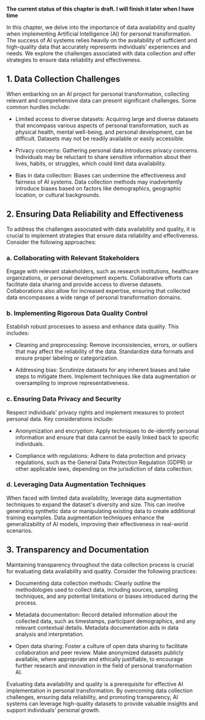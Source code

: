 **The current status of this chapter is draft. I will finish it later when I have time**

In this chapter, we delve into the importance of data availability and quality when implementing Artificial Intelligence (AI) for personal transformation. The success of AI systems relies heavily on the availability of sufficient and high-quality data that accurately represents individuals' experiences and needs. We explore the challenges associated with data collection and offer strategies to ensure data reliability and effectiveness.

**1. Data Collection Challenges**
---------------------------------

When embarking on an AI project for personal transformation, collecting relevant and comprehensive data can present significant challenges. Some common hurdles include:

* Limited access to diverse datasets: Acquiring large and diverse datasets that encompass various aspects of personal transformation, such as physical health, mental well-being, and personal development, can be difficult. Datasets may not be readily available or easily accessible.

* Privacy concerns: Gathering personal data introduces privacy concerns. Individuals may be reluctant to share sensitive information about their lives, habits, or struggles, which could limit data availability.

* Bias in data collection: Biases can undermine the effectiveness and fairness of AI systems. Data collection methods may inadvertently introduce biases based on factors like demographics, geographic location, or cultural backgrounds.

**2. Ensuring Data Reliability and Effectiveness**
--------------------------------------------------

To address the challenges associated with data availability and quality, it is crucial to implement strategies that ensure data reliability and effectiveness. Consider the following approaches:

### a. Collaborating with Relevant Stakeholders

Engage with relevant stakeholders, such as research institutions, healthcare organizations, or personal development experts. Collaborative efforts can facilitate data sharing and provide access to diverse datasets. Collaborations also allow for increased expertise, ensuring that collected data encompasses a wide range of personal transformation domains.

### b. Implementing Rigorous Data Quality Control

Establish robust processes to assess and enhance data quality. This includes:

* Cleaning and preprocessing: Remove inconsistencies, errors, or outliers that may affect the reliability of the data. Standardize data formats and ensure proper labeling or categorization.

* Addressing bias: Scrutinize datasets for any inherent biases and take steps to mitigate them. Implement techniques like data augmentation or oversampling to improve representativeness.

### c. Ensuring Data Privacy and Security

Respect individuals' privacy rights and implement measures to protect personal data. Key considerations include:

* Anonymization and encryption: Apply techniques to de-identify personal information and ensure that data cannot be easily linked back to specific individuals.

* Compliance with regulations: Adhere to data protection and privacy regulations, such as the General Data Protection Regulation (GDPR) or other applicable laws, depending on the jurisdiction of data collection.

### d. Leveraging Data Augmentation Techniques

When faced with limited data availability, leverage data augmentation techniques to expand the dataset's diversity and size. This can involve generating synthetic data or manipulating existing data to create additional training examples. Data augmentation techniques enhance the generalizability of AI models, improving their effectiveness in real-world scenarios.

**3. Transparency and Documentation**
-------------------------------------

Maintaining transparency throughout the data collection process is crucial for evaluating data availability and quality. Consider the following practices:

* Documenting data collection methods: Clearly outline the methodologies used to collect data, including sources, sampling techniques, and any potential limitations or biases introduced during the process.

* Metadata documentation: Record detailed information about the collected data, such as timestamps, participant demographics, and any relevant contextual details. Metadata documentation aids in data analysis and interpretation.

* Open data sharing: Foster a culture of open data sharing to facilitate collaboration and peer review. Make anonymized datasets publicly available, where appropriate and ethically justifiable, to encourage further research and innovation in the field of personal transformation AI.

Evaluating data availability and quality is a prerequisite for effective AI implementation in personal transformation. By overcoming data collection challenges, ensuring data reliability, and promoting transparency, AI systems can leverage high-quality datasets to provide valuable insights and support individuals' personal growth.
